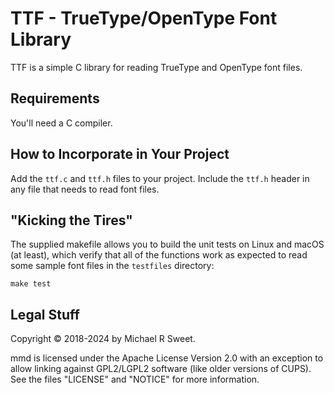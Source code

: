 TTF - TrueType/OpenType Font Library
====================================

TTF is a simple C library for reading TrueType and OpenType font files.


Requirements
------------

You'll need a C compiler.


How to Incorporate in Your Project
----------------------------------

Add the `ttf.c` and `ttf.h` files to your project.  Include the `ttf.h`
header in any file that needs to read font files.


"Kicking the Tires"
-------------------

The supplied makefile allows you to build the unit tests on Linux and macOS (at
least), which verify that all of the functions work as expected to read some
sample font files in the `testfiles` directory:

    make test


Legal Stuff
-----------

Copyright © 2018-2024 by Michael R Sweet.

mmd is licensed under the Apache License Version 2.0 with an exception to
allow linking against GPL2/LGPL2 software (like older versions of CUPS).  See
the files "LICENSE" and "NOTICE" for more information.
